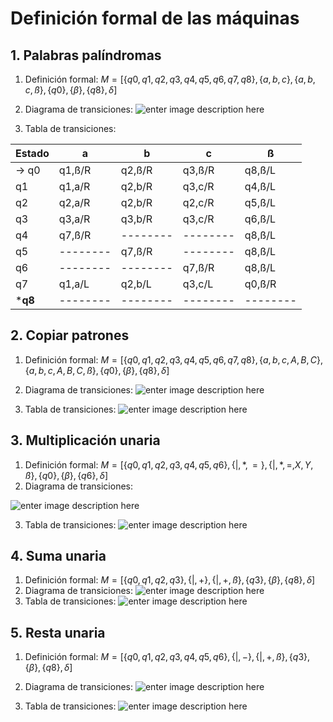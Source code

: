 ﻿# Definición formal de las máquinas

## 1. Palabras palíndromas
1.  Definición formal:
$M =\lbrack\lbrace q0,q1,q2,q3,q4,q5,q6,q7,q8\rbrace , \lbrace a,b,c \rbrace , \lbrace a,b,c,ß \rbrace, \lbrace q0 \rbrace, \lbrace \beta \rbrace,\lbrace q8 \rbrace, \delta \rbrack$
2. Diagrama de transiciones:
![enter image description here](https://lh3.googleusercontent.com/HGtfPqiv6x9WSv-h4VTyymVpHjl1sbiv_HnPbHYM0gLdVo08OULsbiNIqhygWGTdUhVZo99kwu7d)

3. Tabla de transiciones: 

Estado | a | b | c |ß
-- | -- |-- | --|--
$\to$ q0  | q1,ß/R | q2,ß/R | q3,ß/R|q8,ß/L
q1  | q1,a/R | q2,b/R | q3,c/R|q4,ß/L
q2  | q2,a/R | q2,b/R | q2,c/R|q5,ß/L
q3  | q3,a/R | q3,b/R | q3,c/R|q6,ß/L
q4  | q7,ß/R | -------- | --------|q8,ß/L
q5  | -------- | q7,ß/R |--------|q8,ß/L
q6  | -------- | -------- | q7,ß/R|q8,ß/L
q7  | q1,a/L | q2,b/L | q3,c/L|q0,ß/R
***q8**  | -------- | -------- | --------|--------

## 2. Copiar patrones
1.  Definición formal:
$M =\lbrack\lbrace q0,q1,q2,q3,q4,q5,q6,q7,q8\rbrace , \lbrace a,b,c,A,B,C \rbrace , \lbrace a,b,c,A,B,C,ß \rbrace, \lbrace q0 \rbrace, \lbrace \beta \rbrace,\lbrace q8 \rbrace, \delta \rbrack$
2. Diagrama de transiciones:
![enter image description here](https://lh3.googleusercontent.com/nwakgwcMHicC6cXcmQNFmvmrlQCFbVrjo_XjH_epdYwokbEW-5qKA7Zy7kc2EGC_QZympahwnn4s)

3. Tabla de transiciones: 
![enter image description here](https://lh3.googleusercontent.com/u-QPtSF8xbudFXzD0K-4wrPp9VvSPjLbmzpHbC1mAIHYf3TmLAocgQ3zovm69KHSi-_snXrAeZXY)

## 3. Multiplicación unaria
1.  Definición formal:
$M =\lbrack\lbrace q0,q1,q2,q3,q4,q5,q6\rbrace , \lbrace |,*,= \rbrace , \lbrace |,*,=,X,Y,ß \rbrace, \lbrace q0 \rbrace, \lbrace \beta \rbrace,\lbrace q6 \rbrace, \delta \rbrack$
2. Diagrama de transiciones:

![enter image description here](https://lh3.googleusercontent.com/uFMGlh1ShGOCDh6BFj4YRxxmkC21UeaxaaFEVAG1YHOLcrmx1quKvxvGLqsTZYaL42BZ7TD3qidL)

3. Tabla de transiciones: 
![enter image description here](https://lh3.googleusercontent.com/Mros9IT0KW_BoaTmjXeWbQ2p6pdjd_0MbvhdxApPz-iYhhMGoga4SYaUE6GK0Crk2BfRkcOmKXcX)

## 4. Suma unaria
1.  Definición formal:
$M =\lbrack\lbrace q0,q1,q2,q3\rbrace , \lbrace |,+ \rbrace , \lbrace |,+,ß \rbrace, \lbrace q3 \rbrace, \lbrace \beta \rbrace,\lbrace q8 \rbrace, \delta \rbrack$
2. Diagrama de transiciones:
![enter image description here](https://lh3.googleusercontent.com/R1bQOW6e0iIjLID4GkPP_QEAXPkSk-aRY2xhc-f9WM5Wc02OmFaiuYOP2MoVKipcA9pzw0g495Bv)
3. Tabla de transiciones: 
![enter image description here](https://lh3.googleusercontent.com/0i86JWsdpQLCDdf0dMxARwAwe55kE3yU6SNc6rldvGaGDS-pBHWQ62J6pvqcOrGyOT2CNCCvM6Ki)

## 5. Resta unaria
1.  Definición formal:
$M =\lbrack\lbrace q0,q1,q2,q3,q4,q5,q6\rbrace , \lbrace |,- \rbrace , \lbrace |,+,ß \rbrace, \lbrace q3 \rbrace, \lbrace \beta \rbrace,\lbrace q8 \rbrace, \delta \rbrack$
2. Diagrama de transiciones:
![enter image description here](https://lh3.googleusercontent.com/HJrVUSWlImkjtsUAXXl4hpwnt2LHjAYQtemPOQh20vrouHIaKoWUybdrHWyEpERvLEQeDSW5X1y6)

3. Tabla de transiciones: 
![enter image description here](https://lh3.googleusercontent.com/9DnKA6fo64JiLdkdoHoB3NIhcEpyuShZBMD49JzpQ_fwTfDlLNroBXRgP3cYuR8yiKmdA9PfJbit)
